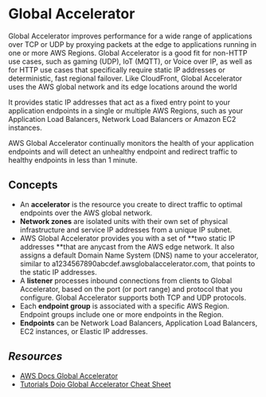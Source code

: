 # Global Accelerator

Global Accelerator improves performance for a wide range of applications over TCP or UDP by proxying packets at the edge to applications running in one or more AWS Regions. Global Accelerator is a good fit for non-HTTP use cases, such as gaming (UDP), IoT (MQTT), or Voice over IP, as well as for HTTP use cases that specifically require static IP addresses or deterministic, fast regional failover. Like CloudFront, Global Accelerator uses the AWS global network and its edge locations around the world

It provides static IP addresses that act as a fixed entry point to your application endpoints in a single or multiple AWS Regions, such as your Application Load Balancers, Network Load Balancers or Amazon EC2 instances.

AWS Global Accelerator continually monitors the health of your application endpoints and will detect an unhealthy endpoint and redirect traffic to healthy endpoints in less than 1 minute.

## Concepts

- An **accelerator** is the resource you create to direct traffic to optimal endpoints over the AWS global network.
- **Network zones** are isolated units with their own set of physical infrastructure and service IP addresses from a unique IP subnet.
- AWS Global Accelerator provides you with a set of **two static IP addresses **that are anycast from the AWS edge network. It also assigns a default Domain Name System (DNS) name to your accelerator, similar to a1234567890abcdef.awsglobalaccelerator.com, that points to the static IP addresses.
- A **listener** processes inbound connections from clients to Global Accelerator, based on the port (or port range) and protocol that you configure. Global Accelerator supports both TCP and UDP protocols.
- Each **endpoint group** is associated with a specific AWS Region. Endpoint groups include one or more endpoints in the Region.
- **Endpoints** can be Network Load Balancers, Application Load Balancers, EC2 instances, or Elastic IP addresses.

## *Resources*

- [AWS Docs Global Accelerator](https://aws.amazon.com/global-accelerator/)
- [Tutorials Dojo Global Accelerator Cheat Sheet](https://tutorialsdojo.com/aws-global-accelerator/)
